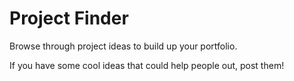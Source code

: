 # Project Finder

Browse through project ideas to build up your portfolio. 

If you have some cool ideas that could help people out, post them!

